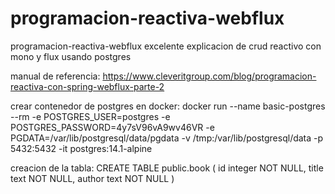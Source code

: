 # programacion-reactiva-webflux
programacion-reactiva-webflux excelente explicacion de crud reactivo con mono y flux usando postgres


manual de referencia:
https://www.cleveritgroup.com/blog/programacion-reactiva-con-spring-webflux-parte-2

crear contenedor de postgres en docker:
docker run --name basic-postgres --rm -e POSTGRES_USER=postgres -e POSTGRES_PASSWORD=4y7sV96vA9wv46VR -e PGDATA=/var/lib/postgresql/data/pgdata -v /tmp:/var/lib/postgresql/data -p 5432:5432 -it postgres:14.1-alpine

creacion de la tabla:
CREATE TABLE public.book
( 
	id integer  NOT NULL,
	title text  NOT NULL,
	author text NOT NULL
)
